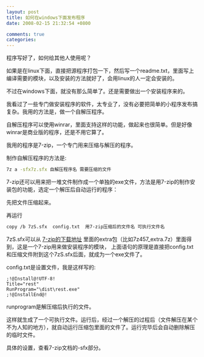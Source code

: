```yaml
---
layout: post
title: 如何在windows下面发布程序
date: 2008-02-15 21:32:54 +0800

comments: true
categories: 
---
```


程序写好了，如何给其他人使用呢？

如果是在linux下面，直接把源程序打包一下，然后写一个readme.txt，里面写上编译需要的模块，以及安装的方法就好了，会用linux的人一定会安装的。

不过在windows下面，就没有那么简单了。还是需要做出一个安装程序来的。

我看过了一些专门做安装程序的软件，太专业了，没有必要把简单的小程序发布搞复杂。我用的方法是，做一个自解压程序。

自解压程序可以使用winrar，里面支持这样的功能，做起来也很简单。但是好像winrar是商业版的程序，还是不用它算了。

我用的程序是7-zip，一个专门用来压缩与解压的程序。

制作自解压程序的方法是:

```sh
7z a -sfx7z.sfx 自解压程序名 需要压缩的文件
```

7-zip还可以用来把一堆文件制作成一个单独的exe文件，方法是用7-zip的制作安装包的功能，选定一个解压后自动运行的程序：

先把文件压缩起来。

再运行

```sh
copy /b 7zS.sfx  config.txt  用7-zip压缩后的文件名 可执行文件名
```

7zS.sfx可以从 [7-zip的下载地址](http://prdownloads.sourceforge.net/sevenzip/)
里面的extra包（比如7z457\_extra.7z）里面得到，这是一个7-zip用来做安装程序的模块，
上面语句的原理是直接把config.txt
和压缩文件附到这个7zS.sfx后面，就成为一个exe文件了。

config.txt是设置文件，我是这样写的:

    ;!@Install@!UTF-8!
    Title="rest"
    RunProgram="\dist\rest.exe"
    ;!@InstallEnd@!

runprogram是解压缩后执行的文件。

这样就生成了一个可执行文件。运行后，经过一个解压的过程后（文件解压在某个不为人知的地方），就自动运行压缩包里面的文件了。运行完毕后会自动删除解压的临时文件。

具体的设置，查看7-zip文档的-sfx部分。